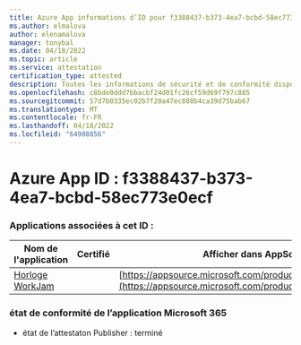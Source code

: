 ```yaml
---
title: Azure App informations d’ID pour f3388437-b373-4ea7-bcbd-58ec773e0ecf
ms.author: elmalova
author: elenamalova
manager: tonybal
ms.date: 04/18/2022
ms.topic: article
ms.service: attestation
certification_type: attested
description: Toutes les informations de sécurité et de conformité disponibles pour f3388437-b373-4ea7-bcbd-58ec773e0ecf.
ms.openlocfilehash: c8bde0ddd7bbacbf24d01fc26cf59d69f797c885
ms.sourcegitcommit: 57d7b0335ec02b7f20a47ec888b4ca39d75bab67
ms.translationtype: MT
ms.contentlocale: fr-FR
ms.lasthandoff: 04/18/2022
ms.locfileid: "64908856"
---
```

# <a name="azure-app-id-f3388437-b373-4ea7-bcbd-58ec773e0ecf"></a>Azure App ID : f3388437-b373-4ea7-bcbd-58ec773e0ecf


### <a name="apps-associated-with-this-id"></a>Applications associées à cet ID :
| **Nom de l'application** | **Certifié** | **Afficher dans AppSource** |
|--------------|---------------|-----------------------|
| [Horloge WorkJam](../forward/WA200003620.md) |  | [https://appsource.microsoft.com/product/office/WA200003620](https://appsource.microsoft.com/product/office/WA200003620) |

### <a name="microsoft-365-app-compliance-status"></a>état de conformité de l’application Microsoft 365
- état de l’attestaton Publisher : terminé
